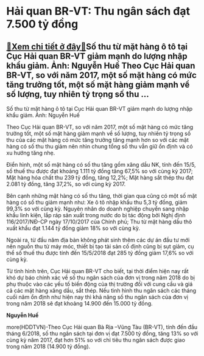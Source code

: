 Hải quan BR-VT: Thu ngân sách đạt 7.500 tỷ đồng
===============================================

[:gift:Xem chi tiết ở đây:gift:](https://hddtvn.com/hai-quan-br-vt-thu-ngan-sach-dat-7-500-ty-dong/)Số thu từ mặt hàng ô tô tại Cục Hải quan BR-VT giảm mạnh do lượng nhập khẩu giảm. Ảnh: Nguyễn Huế Theo Cục Hải quan BR-VT, so với năm 2017, một số mặt hàng có mức tăng trưởng tốt, một số mặt hàng giảm mạnh về số lượng, tuy nhiên tỷ trọng số thu …
------------------------------------------------------------------------------------------------------------------------------------------------------------------------------------------------------------------------------------------------------







 






 Số thu từ mặt hàng ô tô tại Cục Hải quan BR-VT giảm mạnh do lượng nhập khẩu giảm. Ảnh: Nguyễn Huế 


Theo Cục Hải quan BR-VT, so với năm 2017, một số mặt hàng có mức tăng trưởng tốt, một số mặt hàng giảm mạnh về số lượng, tuy nhiên tỷ trọng số thu của các mặt hàng có mức tăng trưởng tăng mạnh hơn so với các mặt hàng có số thu thu giảm nên nhìn chung tổng số thu vẫn giữ ổn định và có xu hướng tăng nhẹ. 


 Điển hình, một số mặt hàng có số thu tăng gồm xăng dầu NK, tính đến 15/5, số thuế thu được đạt khoảng 1.111 tỷ đồng tăng 67,5% so với cùng kỳ 2017; Mặt hàng hóa chất thu 239 tỷ đồng, tăng 12,2%; Mặt hàng sắt thép thu đạt 2.081 tỷ đồng, tăng 37,2%, so với cùng kỳ 2017.


 Bên cạnh những mặt hàng có số thu tăng, thời gian qua cũng có một số mặt hàng có số thu giảm mạnh như: Xe ô tô nhập khẩu thu 5,3 tỷ đồng, giảm 99,3% so với cùng kỳ. Nguyên nhân do doanh nghiệp chuyển sang nhập khẩu linh kiện, lắp ráp sản xuất trong nước do bị tác động bởi Nghị định 116/2017/NĐ-CP ngày 17/10/2017 của Chính phủ; Thu từ mặt hàng dầu thô xuất khẩu đạt 1.144 tỷ đồng giảm 18% so với cùng kỳ. 


 Ngoài ra, từ đầu năm địa bàn không phát sinh thêm các dự án đầu tư mới nên nguồn thu từ máy móc, thiết bị tạo tài sản cố định cũng bị sụt giảm, cụ thể số thuế thu được tính đến 15/5/2018 đạt 285 tỷ đồng giảm 17,6% so với cùng kỳ.


 Từ tình hình trên, Cục Hải quan BR-VT cho biết, tại thời điểm hiện nay rất khó dự báo chính xác về số thu ngân sách của đơn vị trong năm 2018 do bị phụ thuộc vào các yếu tố biến động của thị trường đối với cung cầu và giá cả các mặt hàng xăng dầu, sắt thép. Nếu tình hình thu ngân sách các tháng cuối năm ổn định như hiện nay thì khả năng số thu ngân sách của đơn vị trong năm 2018 sẽ đạt khoảng 14.900 đến 15.000 tỷ đồng. 






**Nguyễn Huế**



more(HDDTVN)-Theo Cục Hải quan Bà Rịa –Vũng Tàu (BR-VT), tính đến đầu tháng 6/2018, số thu ngân sách tại đơn vị đạt 7.500 tỷ đồng, tăng 13% so với cùng kỳ năm 2017, đạt hơn 51% so với chỉ tiêu thu ngân sách được giao trong năm 2018 (14.900 tỷ đồng).

